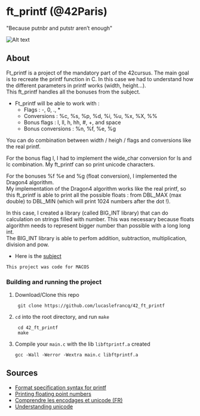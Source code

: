 # ft_printf (@42Paris)

"Because putnbr and putstr aren’t enough"

![Alt text](https://github.com/lucaslefrancq/42_ft_printf/blob/main/ft_printf_example.png)

## About

Ft_printf is a project of the mandatory part of the 42cursus.
The main goal is to recreate the printf function in C.
In this case we had to understand how the different parameters in printf works (width, height...).  
This ft_printf handles all the bonuses from the subject.

- Ft_printf will be able to work with :
    - Flags : -, 0, ., *
	- Conversions : %c, %s, %p, %d, %i, %u, %x, %X, %%
	- Bonus flags : l, ll, h, hh, #, +, and space
	- Bonus conversions : %n, %f, %e, %g

You can do combination between width / heigh / flags and conversions like the real printf.  

For the bonus flag l, I had to implement the wide_char conversion for ls and lc combination.
My ft_printf can so print unicode characters.

For the bonuses %f %e and %g (float conversion), I implemented the Dragon4 algorithm.  
My implementation of the Dragon4 algorithm works like the real printf, so this ft_printf is able to print all the possible floats :
from DBL_MAX (max double) to DBL_MIN (which will print 1024 numbers after the dot !).

In this case, I created a library (called BIG_INT library) that can do calculation on strings filled with number.
This was necessary because floats algorithm needs to represent bigger number than possible with a long long int.  
The BIG_INT library is able to perfom addition, subtraction, multiplication, division and pow.  

- Here is the [subject][1]

`This project was code for MACOS`

### Building and running the project

1. Download/Clone this repo

        git clone https://github.com/lucaslefrancq/42_ft_printf

2. `cd` into the root directory, and run `make`

        cd 42_ft_printf
        make

3.  Compile your `main.c` with the lib `libftprintf.a` created

        gcc -Wall -Werror -Wextra main.c libftprintf.a

## Sources

- [Format specification syntax for printf][2]
- [Printing floating point numbers][3]
- [Comprendre les encodages et unicode (FR)][4]
- [Understanding unicode][5]

[1]: https://github.com/lucaslefrancq/42_ft_printf/blob/main/ft_printf.en.subject.pdf
[2]: https://docs.microsoft.com/fr-fr/cpp/c-runtime-library/format-specification-syntax-printf-and-wprintf-functions?view=msvc-160
[3]: http://www.ryanjuckett.com/programming/printing-floating-point-numbers/
[4]: https://zestedesavoir.com/tutoriels/1114/comprendre-les-encodages/
[5]: https://betterexplained.com/articles/unicode/